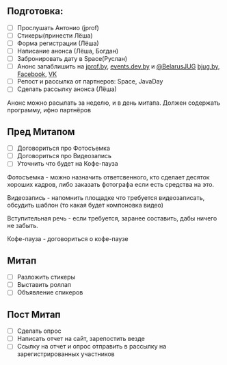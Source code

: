 ## Подготовка:
- [ ] Прослушать Антонио (jprof)
- [ ] Стикеры(принести Лёша)
- [ ] Форма регистрации (Лёша)
- [ ] Написание анонса (Лёша, Богдан)
- [ ] Забронировать дату в Space(Руслан)
- [ ] Анонс запаблишить на [jprof.by](https://jprof.by/), [events.dev.by](https://events.dev.by/) и [@BelarusJUG](https://twitter.com/BelarusKUG)
[bjug.by](https://bjug.by), [Facebook](https://www.facebook.com/javaprofessionalsby/), [VK](https://vk.com/javaprofessionalsby)
- [ ] Репост и рассылка от партнеров: Space, JavaDay
- [ ] Сделать рассылку анонса (Лёша)

Анонс можно расылать за неделю, и в день митапа. Должен содержать программу, ифно партнёров

## Пред Митапом
- [ ] Договориться про Фотосъемка
- [ ] Договориться про  Видеозапись
- [ ] Уточнить что будет на Кофе-пауза

Фотосъемка - можно назначить ответсвенного, кто сделает десяток хороших кадров, либо заказать фотографа если есть средства на это.

Видеозапись - напомнить площадке что требуется видеозаписать, обсудить шаблон (то какая будет компоновка видео)

Вступительная речь - если требуется, заранее составить, дабы ничего не забыть.

Кофе-пауза - договориться о кофе-паузе

## Митап

- [ ] Разложить стикеры
- [ ] Выставить роллап
- [ ] Объявление спикеров

## Пост Митап

- [ ] Сделать опрос
- [ ] Написать отчет на сайт, зарепостить везде
- [ ] Ссылку на отчет и опрос отправить в рассылку на зарегистрированных участников

